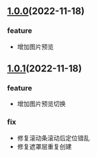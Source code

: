 ## [1.0.0]()(2022-11-18)
### feature
* 增加图片预览

## [1.0.1]()(2022-11-18)
### feature
* 增加图片预览切换

### fix
* 修复滚动条滚动后定位错乱
* 修复遮罩层重复创建

